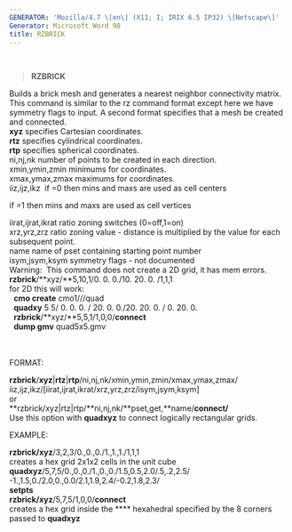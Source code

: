 ```yaml
---
GENERATOR: 'Mozilla/4.7 \[en\] (X11; I; IRIX 6.5 IP32) \[Netscape\]'
Generator: Microsoft Word 98
title: RZBRICK
---
```


 

> **RZBRICK**

Builds a brick mesh and generates a nearest neighbor connectivity
matrix. This command is similar to the rz command format except here we
have symmetry flags to input. A second format specifies that a mesh be
created and connected.\
**xyz** specifies Cartesian coordinates.\
**rtz** specifies cylindrical coordinates.\
**rtp** specifies spherical coordinates.\
ni,nj,nk number of points to be created in each direction.\
xmin,ymin,zmin minimums for coordinates.\
xmax,ymax,zmax maximums for coordinates.\
iiz,ijz,ikz  if =0 then mins and maxs are used as cell centers

if =1 then mins and maxs are used as cell vertices

iirat,ijrat,ikrat ratio zoning switches (0=off,1=on)\
xrz,yrz,zrz ratio zoning value - distance is multiplied by the value for
each subsequent point.\
name name of pset containing starting point number\
isym,jsym,ksym symmetry flags - not documented\
Warning:  This command does not create a 2D grid, it has mem errors. 
**rzbrick**/**xyz/**5,10,1/0. 0. 0./10. 20. 0. /1,1,1\
for 2D this will work:\
  **cmo create** cmo1///quad\
  **quadxy** 5 5/ 0. 0. 0. / 20. 0. 0./20. 20. 0. / 0. 20. 0.\
  **rzbrick**/**xyz/**5,5,1/1,0,0/**connect**\
  **dump gmv** quad5x5.gmv\
 \
 

FORMAT:

**rzbrick**/**xyz**|**rtz**|**rtp**/ni,nj,nk/xmin,ymin,zmin/xmax,ymax,zmax/\
iiz,ijz,ikz/\[iirat,ijrat,ikrat/xrz,yrz,zrz/isym,jsym,ksym\]\
or\
**rzbrick/xyz|rtz|rtp/**ni,nj,nk/**pset,get,**name/**connect/**\
Use this option with **quadxyz** to connect logically rectangular grids.

EXAMPLE:

**rzbrick/xyz**/3,2,3/0.,0.,0./1.,1.,1./1,1,1\
creates a hex grid 2x1x2 cells in the unit cube\
**quadxyz**/5,7,5/0.,0.,0./1.,0.,0./1.5,0.5,2.0/.5,.2,2.5/\
-1.,1.5,0./2.0,0.,0.0/2.1,1.9,2.4/-0.2,1.8,2.3/\
**setpts**\
**rzbrick/xyz**/5,7,5/1,0,0/**connect**\
creates a hex grid inside the **** hexahedral specified by the 8 corners
passed to **quadxyz**
